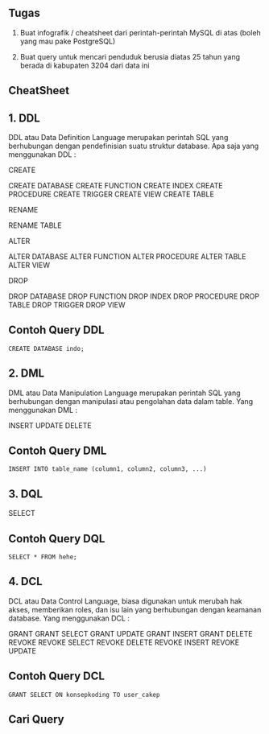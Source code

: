 <h2 b > Tugas </h2>

1. Buat infografik / cheatsheet dari perintah-perintah MySQL di atas (boleh yang mau pake PostgreSQL)

3. Buat query untuk mencari penduduk berusia diatas 25 tahun yang berada di kabupaten 3204 dari data ini



<h2 b > CheatSheet </h2>

<h2 b >1. DDL </h2>

DDL atau Data Definition Language merupakan perintah SQL yang berhubungan dengan pendefinisian suatu struktur database. Apa saja yang menggunakan DDL :

CREATE

CREATE DATABASE
CREATE FUNCTION
CREATE INDEX
CREATE PROCEDURE
CREATE TRIGGER
CREATE VIEW
CREATE TABLE

RENAME

RENAME TABLE

ALTER

ALTER DATABASE
ALTER FUNCTION
ALTER PROCEDURE
ALTER TABLE
ALTER VIEW

DROP

DROP DATABASE
DROP FUNCTION
DROP INDEX
DROP PROCEDURE
DROP TABLE
DROP TRIGGER
DROP VIEW


<h2 b >Contoh Query DDL </h2>

```
CREATE DATABASE indo;
```
<h2 b >2. DML </h2>

DML atau Data Manipulation Language merupakan perintah SQL yang berhubungan dengan manipulasi atau pengolahan data dalam table. Yang menggunakan DML :

INSERT
UPDATE
DELETE

<h2 b >Contoh Query DML </h2>

```
INSERT INTO table_name (column1, column2, column3, ...)
```
<h2 b >3. DQL </h2>


SELECT

<h2 b >Contoh Query DQL </h2>

```
SELECT * FROM hehe;
```

<h2 b >4. DCL </h2>

DCL atau Data Control Language, biasa digunakan untuk merubah hak akses, memberikan roles, dan isu lain yang berhubungan dengan keamanan database. Yang menggunakan DCL :

GRANT
GRANT SELECT
GRANT UPDATE
GRANT INSERT
GRANT DELETE
REVOKE
REVOKE SELECT
REVOKE DELETE
REVOKE INSERT
REVOKE UPDATE

<h2 b >Contoh Query DCL </h2>

```
GRANT SELECT ON konsepkoding TO user_cakep
```


<h2 b > Cari Query </h2>

```---------
```
